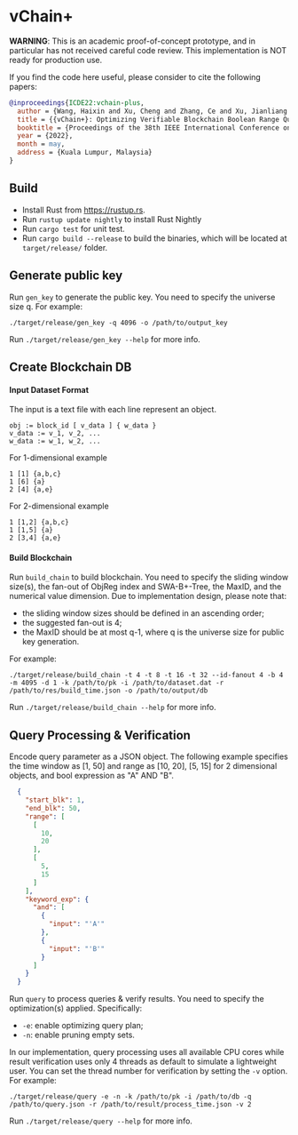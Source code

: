 # vChain+

**WARNING**: This is an academic proof-of-concept prototype, and in particular has not received careful code review. This implementation is NOT ready for production use.

If you find the code here useful, please consider to cite the following papers:

```bibtex
@inproceedings{ICDE22:vchain-plus,
  author = {Wang, Haixin and Xu, Cheng and Zhang, Ce and Xu, Jianliang and Peng, Zhe and Pei, Jian},
  title = {{vChain+}: Optimizing Verifiable Blockchain Boolean Range Queries},
  booktitle = {Proceedings of the 38th IEEE International Conference on Data Engineering},
  year = {2022},
  month = may,
  address = {Kuala Lumpur, Malaysia}
}
```
## Build

* Install Rust from <https://rustup.rs>.
* Run `rustup update nightly` to install Rust Nightly
* Run `cargo test` for unit test.
* Run `cargo build --release` to build the binaries, which will be located at `target/release/` folder.

## Generate public key

Run `gen_key` to generate the public key. You need to specify the universe size q. For example:

```
./target/release/gen_key -q 4096 -o /path/to/output_key
```
Run `./target/release/gen_key --help` for more info.

## Create Blockchain DB

#### Input Dataset Format

The input is a text file with each line represent an object.

```
obj := block_id [ v_data ] { w_data }
v_data := v_1, v_2, ...
w_data := w_1, w_2, ...
```

For 1-dimensional example

```
1 [1] {a,b,c}
1 [6] {a}
2 [4] {a,e}
```

For 2-dimensional example

```
1 [1,2] {a,b,c}
1 [1,5] {a}
2 [3,4] {a,e}
```
#### Build Blockchain
Run `build_chain` to build blockchain. You need to specify the sliding window size(s), the fan-out of ObjReg index and SWA-B+-Tree, the MaxID, and the numerical value dimension. Due to implementation design, please note that:
* the sliding window sizes should be defined in an ascending order;
* the suggested fan-out is 4;
* the MaxID should be at most q-1, where q is the universe size for public key generation.

For example:

```
./target/release/build_chain -t 4 -t 8 -t 16 -t 32 --id-fanout 4 -b 4 -m 4095 -d 1 -k /path/to/pk -i /path/to/dataset.dat -r /path/to/res/build_time.json -o /path/to/output/db
```
Run `./target/release/build_chain --help` for more info.

## Query Processing & Verification

Encode query parameter as a JSON object. The following example specifies the time window as [1, 50] and range as [10, 20], [5, 15] for 2 dimensional objects, and bool expression as "A" AND "B".

```json
  {
    "start_blk": 1,
    "end_blk": 50,
    "range": [
      [
        10,
        20
      ],
      [
        5,
        15
      ]
    ],
    "keyword_exp": {
      "and": [
        {
          "input": "'A'"
        },
        {
          "input": "'B'"
        }
      ]
    }
  }
```

Run `query` to process queries & verify results. You need to specify the optimization(s) applied. Specifically:
* `-e`: enable optimizing query plan;
* `-n`: enable pruning empty sets.

In our implementation, query processing uses all available CPU cores while result verification uses only 4 threads as default to simulate a lightweight user. You can set the thread number for verification by setting the `-v` option. For example:

```
./target/release/query -e -n -k /path/to/pk -i /path/to/db -q /path/to/query.json -r /path/to/result/process_time.json -v 2
```
Run `./target/release/query --help` for more info.

